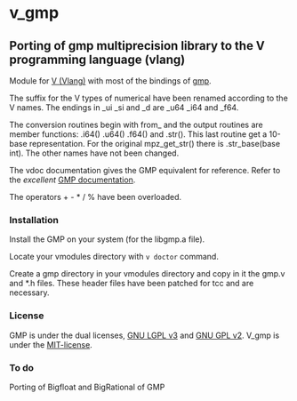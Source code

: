 # v_gmp

## Porting of gmp multiprecision library to the V programming language (vlang)
Module for [V (Vlang)](https://vlang.io/) with most of the bindings of [gmp](https://gmplib.org/).

The suffix for the V types of numerical have been renamed according to the V names. The endings in _ui _si and _d are _u64 _i64 and _f64.

The conversion routines begin with from_ and the output routines are member functions: .i64() .u64() .f64() and .str().
This last routine get a 10-base representation. For the original mpz_get_str() there is .str_base(base int). The other names have not been changed.

The vdoc documentation gives the GMP equivalent for reference. Refer to the _excellent_ [GMP documentation](https://gmplib.org/gmp-man-6.2.1.pdf). 

The operators + - * / % have been overloaded.

### Installation ###
Install the GMP on your system (for the libgmp.a file).

Locate your vmodules directory with `v doctor` command.

Create a gmp directory in your vmodules directory and copy in it the gmp.v and *.h files.
These header files have been patched for tcc and are necessary.

### License ###
GMP is under the dual licenses, [GNU LGPL v3](https://www.gnu.org/licenses/lgpl.html) and [GNU GPL v2](https://www.gnu.org/licenses/gpl-2.0.html). V_gmp is under the [MIT-license](https://raw.githubusercontent.com/VincentLaisney/v_gmp/main/LICENSE).

### To do ###
Porting of Bigfloat and BigRational of GMP
